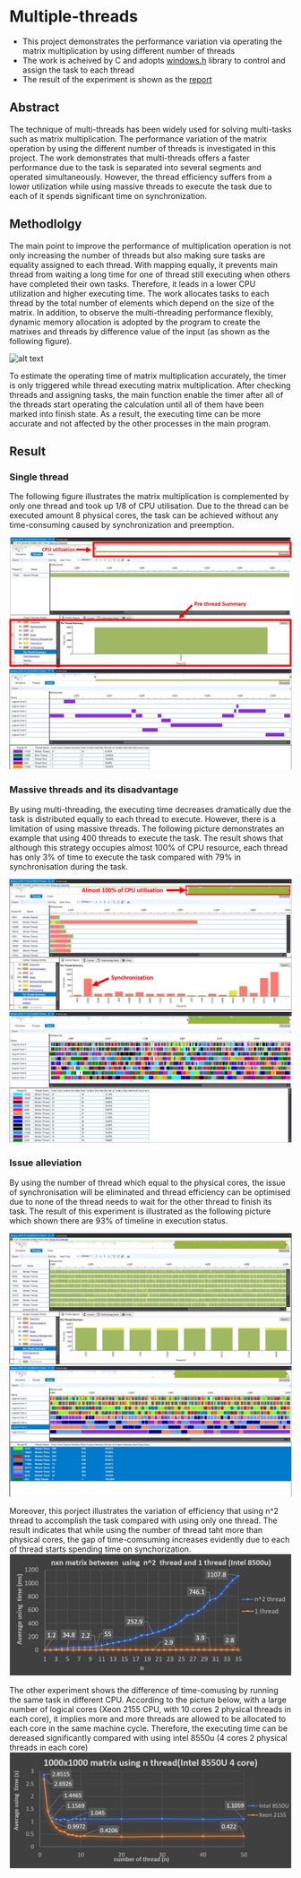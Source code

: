# Multiple-threads

* This project demonstrates the performance variation via operating the matrix multiplication by using different number of threads
* The work is acheived by C and adopts [windows.h](https://docs.microsoft.com/en-us/windows/win32/procthread/creating-threads) library to control and assign the task to each thread
* The result of the experiment is shown as the [report](https://github.com/yuchehuang/Multiple-threads/blob/master/Report/Thread%20performance%20analysis.pdf)

## Abstract

The technique of multi-threads has been widely used for solving multi-tasks such as matrix multiplication. The performance variation of the matrix operation by using the different number of threads is investigated in this project. The work demonstrates that multi-threads offers a faster performance due to the task is separated into several segments and operated simultaneously. However, the thread efficiency suffers from a lower utilization while using massive threads to execute the task due to each of it spends significant time on synchronization.


## Methodlolgy
The main point to improve the performance of multiplication operation is not only increasing the number of threads but also making sure tasks are equality assigned to each thread. With mapping equally, it prevents main thread from waiting a long time for one of thread still executing when others have completed their own tasks. Therefore, it leads in a lower CPU utilization and higher executing time. The work allocates tasks to each thread by the total number of elements which depend on the size of the matrix. In addition, to observe the multi-threading performance flexibly, dynamic memory allocation is adopted by the program to create the matrixes and threads by difference value of the input (as shown as the following figure). <br/>

![alt text](https://github.com/yuchehuang/Multiple-threads/blob/master/picture/equally%20assign.PNG)

To estimate the operating time of matrix multiplication accurately, the timer is only triggered while thread executing matrix multiplication. After checking threads and assigning tasks, the main function enable the timer after all of the threads start operating the calculation until all of them have been marked into finish state. As a result, the executing time can be more accurate and not affected by the other processes in the main program. 
<br/>

## Result

### Single thread
The following figure illustrates the matrix multiplication is complemented by only one thread and took up 1/8 of CPU utilisation. Due to the thread can be executed amount 8 physical cores, the task can be achieved without any time-consuming caused by synchronization and preemption. <br/>  


![alt text](https://github.com/yuchehuang/Multi-threading/blob/master/picture/1_thread_%20size_1000.jpg)
![alt text](https://github.com/yuchehuang/Multi-threading/blob/master/picture/1_thread_size_1000_core.jpg)


### Massive threads and its disadvantage 
By using multi-threading, the executing time decreases dramatically due the task is distributed equally to each thread to execute. However, there is a limitation of using massive threads. 
The following picture demonstrates an example that using 400 threads to execute the task. The result shows that although this strategy occupies almost 100% of CPU resource, each thread has only 3% of time to execute the task compared with 79% in synchronisation during the task.<br/> 

![alt text](https://github.com/yuchehuang/Multi-threading/blob/master/picture/400_thread_size_1000.png)
![alt text](https://github.com/yuchehuang/Multi-threading/blob/master/picture/400_thread_size_1000_core.JPG)


### Issue alleviation
By using the number of thread which equal to the physical cores, the issue of synchronisation will be eliminated and thread efficiency can be optimised due to none of the thread needs to wait for the other thread to finish its task. The result of this experiment is illustrated as the following picture which shown there are 93% of timeline in execution status.
<br/>

![alt text](https://github.com/yuchehuang/Multi-threading/blob/master/picture/8_thread_size_1000.JPG)
![alt text](https://github.com/yuchehuang/Multi-threading/blob/master/picture/8_thread_size_1000_core.JPG)

Moreover, this porject illustrates the variation of efficiency that using n^2 thread to accomplish the task compared with using only one thread. The result indicates that while using the number of thread taht more than physical cores, the gap of time-comsuming increases evidently due to each of thread starts spending time on synchorization. 
<br/>
![alt text](https://github.com/yuchehuang/Multi-threading/blob/master/picture/nxn%20in%20n%5E2%20thread.jpg)

The other experiment shows the difference of time-comusing by running the same task in different CPU. According to the picture below,
with a large number of logical cores (Xeon 2155 CPU, with 10 cores 2 physical threads in each core), it implies more and more threads are allowed to be allocated to each core in the same machine cycle. Therefore, the executing time can be dereased significantly compared with using intel 8550u (4 cores 2 physical threads in each core)
<br/>
![alt text](https://github.com/yuchehuang/Multi-threading/blob/master/picture/1000x1000_in_n_thread.jpg)
